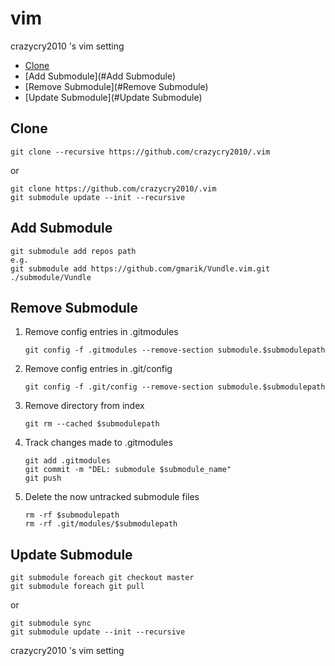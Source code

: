 vim
===

crazycry2010 's vim setting

- [Clone](#Clone)
- [Add Submodule](#Add Submodule)
- [Remove Submodule](#Remove Submodule)
- [Update Submodule](#Update Submodule)
 

Clone
-----

    git clone --recursive https://github.com/crazycry2010/.vim

or

    git clone https://github.com/crazycry2010/.vim
    git submodule update --init --recursive


Add Submodule
-------------

    git submodule add repos path
    e.g.
    git submodule add https://github.com/gmarik/Vundle.vim.git   ./submodule/Vundle


Remove Submodule
----------------

1. Remove config entries in .gitmodules

    ```vim
    git config -f .gitmodules --remove-section submodule.$submodulepath
    ```
 
2. Remove config entries in .git/config

    ```vim
    git config -f .git/config --remove-section submodule.$submodulepath
    ```

3. Remove directory from index

    ```vim
    git rm --cached $submodulepath
    ```

4. Track changes made to .gitmodules

    ```vim
    git add .gitmodules
    git commit -m "DEL: submodule $submodule_name"
    git push
    ```

5. Delete the now untracked submodule files

    ```vim
    rm -rf $submodulepath
    rm -rf .git/modules/$submodulepath
    ```


Update Submodule
----------------

    git submodule foreach git checkout master
    git submodule foreach git pull
 
 or
 
    git submodule sync
    git submodule update --init --recursive



crazycry2010 's vim setting

